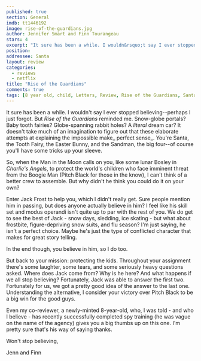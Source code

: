 ```yaml
---
published: true
section: General
imdb: tt1446192
image: rise-of-the-guardians.jpg
author: Jennifer Smart and Finn Tourangeau 
stars: 4
excerpt: "It sure has been a while. I wouldn&rsquo;t say I ever stopped believing&mdash;perhaps I just forgot. But <em>Rise of the Guardians</em> reminded me. Snow-globe portals? Baby tooth fairies? Globe-spanning rabbit holes? A <em>literal</em> dream car? It doesn&rsquo;t take much of an imagination to figure out that these elaborate attempts at explaining the impossible make<em> perfect sense</em>. You&rsquo;re Santa, the Tooth Fairy, the Easter Bunny, and the Sandman, the big four&mdash;of course you&rsquo;ll have some tricks up your sleeve."
position: 
addressee: Santa
layout: review
categories: 
  - reviews
  - netflix
title: "Rise of the Guardians"
comments: true
tags: [8 year old, child, Letters, Review, Rise of the Guardians, Santa]
---
```

It sure has been a while. I wouldn't say I ever stopped believing--perhaps I just forgot. But _Rise of the Guardians_ reminded me. Snow-globe portals? Baby tooth fairies? Globe-spanning rabbit holes? A _literal_ dream car? It doesn't take much of an imagination to figure out that these elaborate attempts at explaining the impossible make_ perfect sense_. You're Santa, the Tooth Fairy, the Easter Bunny, and the Sandman, the big four--of course you'll have some tricks up your sleeve.

So, when the Man in the Moon calls on you, like some lunar Bosley in _Charlie's Angels_, to protect the world's children who face imminent threat from the Boogie Man (Pitch Black for those in the know), I can't think of a better crew to assemble. But why didn't he think you could do it on your own?

Enter Jack Frost to help you, which I didn't really get. Sure people mention him in passing, but does anyone actually believe in him? I feel like his skill set and modus operandi isn't quite up to par with the rest of you. We do get to see the best of Jack - snow days, sledding, ice skating - but what about frostbite, figure-depriving snow suits, and flu season? I'm just saying, he isn't a perfect choice. Maybe he's just the type of conflicted character that makes for great story telling.

In the end though, you believe in him, so I do too.

But back to your mission: protecting the kids. Throughout your assignment there's some laughter, some tears, and some seriously heavy questions asked. Where does Jack come from? Why is he here? And what happens if we all stop believing? Fortunately, Jack was able to answer the first two. Fortunately for us, we got a pretty good idea of the answer to the last one. Understanding the alternative, I consider your victory over Pitch Black to be a big win for the good guys.

Even my co-reviewer, a newly-minted 8-year-old, who, I was told - and who I believe - has recently successfully completed spy training (he was vague on the name of the agency) gives you a big thumbs up on this one. I'm pretty sure that's his way of saying thanks.

Won't stop believing,

Jenn and Finn
